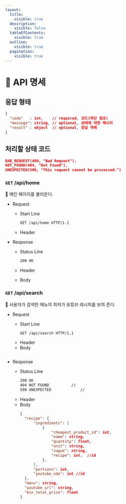 ```yaml
---
layout:
  title:
    visible: true
  description:
    visible: false
  tableOfContents:
    visible: true
  outline:
    visible: true
  pagination:
    visible: true
---
```


# 🥬 API 명세
## 응답 형태

```json
{
  "code"   : int,    // required, 코드(하단 참조)
  "message": string, // optional, 상태에 대한 메시지
  "result" : object  // optional, 응답 객체
}
```

## 처리할 상태 코드

```json
BAD_REQUEST(400, "Bad Request"),
NOT_FOUND(404, "Not Found"),
UNEXPECTED(500, "This request cannot be processed.")
```

### `GET` /api/home

<aside>
📝 메인 페이지를 불러온다.
</aside>

- Request
    - Start Line
        
        ```bash
        GET /api/home HTTP/1.1
        ```
        
    - Header
        
- Response
    - Status Line
        
        ```bash
        200 OK
        ```
        
    - Header
    - Body

### `GET` /api/search

<aside>
📝 사용자가 검색한 메뉴의 최저가 유튜브 레시피를 보여 준다.
</aside>

- Request
    - Start Line
        ```bash
        GET /api/search HTTP/1.1
        ```
    - Header
    - Body
        ```json
        ```
        
- Response
    - Status Line
        ```bash
        200 OK
        404 NOT FOUND          // 
        500 UNEXPECTED             // 
        ```
    - Header
    - Body
      ```json
      {
        "recipe": {
            "ingredients": [
                {
                    "cheapest_product_id": int,
                    "name": string,
                    "quantity": float,
                    "unit": string,
                    "vague": string,
                    "recipe": int,  //id
                },
            ],
            "portions": int,
            "youtube_vdo": int //id
        },
        "menu": string,
        "youtube_url": string,
        "min_total_price": float
      }
      ```